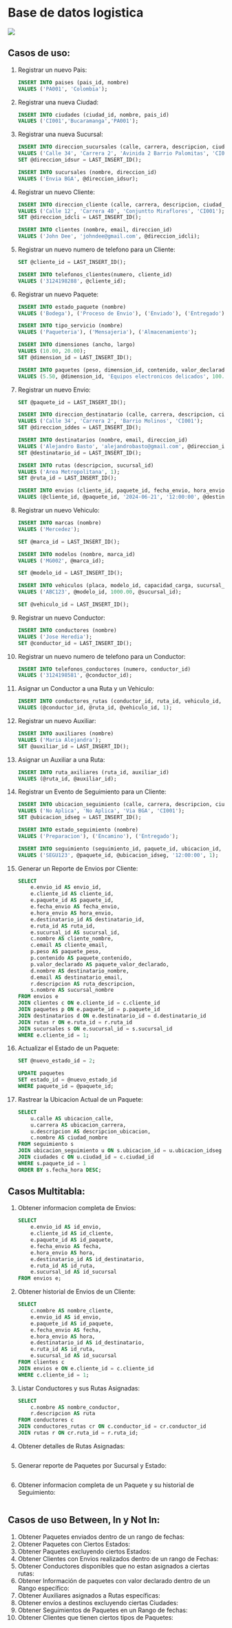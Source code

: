 

# Base de datos logistica

![](/home/camper/Documents/JhonJMD/DB/dbLogistica/ERLogistica.png)

## Casos de uso:

1. Registrar un nuevo Pais:

   ```sql
   INSERT INTO paises (pais_id, nombre)
   VALUES ('PA001', 'Colombia');
   ```

2. Registrar una nueva Ciudad:

   ```SQL
   INSERT INTO ciudades (ciudad_id, nombre, pais_id)
   VALUES ('CI001','Bucaramanga','PA001');
   ```

3. Registrar una nueva Sucursal:

   ```SQL
   INSERT INTO direccion_sucursales (calle, carrera, descripcion, ciudad_id)
   VALUES ('Calle 34', 'Carrera 2', 'Avinida 2 Barrio Palomitas', 'CI001');
   SET @direccion_idsur = LAST_INSERT_ID();
   
   INSERT INTO sucursales (nombre, direccion_id)
   VALUES ('Envia BGA', @direccion_idsur);
   ```

4. Registrar un nuevo Cliente:

   ```sql
   INSERT INTO direccion_cliente (calle, carrera, descripcion, ciudad_id)
   VALUES ('Calle 12', 'Carrera 40', 'Conjuntto Miraflores', 'CI001');
   SET @direccion_idcli = LAST_INSERT_ID();
   
   INSERT INTO clientes (nombre, email, direccion_id)
   VALUES ('John Dee', 'johndee@gmail.com', @direccion_idcli);
   ```

5. Registrar un nuevo numero de telefono para un Cliente:

   ```sql
   SET @cliente_id = LAST_INSERT_ID();
   
   INSERT INTO telefonos_clientes(numero, cliente_id)
   VALUES ('3124198288', @cliente_id);
   ```

6. Registrar un nuevo Paquete:

   ```sql
   INSERT INTO estado_paquete (nombre)
   VALUES ('Bodega'), ('Proceso de Envio'), ('Enviado'), ('Entregado');
   
   INSERT INTO tipo_servicio (nombre)
   VALUES ('Paqueteria'), ('Mensajeria'), ('Almacenamiento');
   
   INSERT INTO dimensiones (ancho, largo)
   VALUES (10.00, 20.00);
   SET @dimension_id = LAST_INSERT_ID();
   
   INSERT INTO paquetes (peso, dimension_id, contenido, valor_declarado, servicio_id, estado_id)
   VALUES (5.50, @dimension_id, 'Equipos electronicos delicados', 100.00, 1, 1);
   ```

7. Registrar un nuevo Envio:

   ```sql
   SET @paquete_id = LAST_INSERT_ID();
   
   INSERT INTO direccion_destinatario (calle, carrera, descripcion, ciudad_id)
   VALUES ('Calle 34', 'Carrera 2', 'Barrio Molinos', 'CI001');
   SET @direccion_iddes = LAST_INSERT_ID();
   
   INSERT INTO destinatarios (nombre, email, direccion_id)
   VALUES ('Alejandro Basto', 'alejandrobasto@gmail.com', @direccion_iddes);
   SET @destinatario_id = LAST_INSERT_ID();
   
   INSERT INTO rutas (descripcion, sucursal_id)
   VALUES ('Area Metropolitana', 1);
   SET @ruta_id = LAST_INSERT_ID();
   
   INSERT INTO envios (cliente_id, paquete_id, fecha_envio, hora_envio, destinatario_id, ruta_id, sucursal_id)
   VALUES (@cliente_id, @paquete_id, '2024-06-21', '12:00:00', @destinatario_id, @ruta_id, 1); 
   ```

8. Registrar un nuevo Vehiculo:

   ```SQL
   INSERT INTO marcas (nombre)
   VALUES ('Mercedez');
   
   SET @marca_id = LAST_INSERT_ID();
   
   INSERT INTO modelos (nombre, marca_id)
   VALUES ('MG002', @marca_id);
   
   SET @modelo_id = LAST_INSERT_ID();
   
   INSERT INTO vehiculos (placa, modelo_id, capacidad_carga, sucursal_id)
   VALUES ('ABC123', @modelo_id, 1000.00, @sucursal_id);
   
   SET @vehiculo_id = LAST_INSERT_ID();
   ```

9. Registrar un nuevo Conductor:

   ```sql
   INSERT INTO conductores (nombre)
   VALUES ('Jose Heredia');
   SET @conductor_id = LAST_INSERT_ID();
   ```

10. Registrar un nuevo numero de telefono para un Conductor:

    ```sql
    INSERT INTO telefonos_conductores (numero, conductor_id)
    VALUES ('3124198581', @conductor_id);
    ```

11. Asignar un Conductor a una Ruta y un Vehiculo:

    ```sql
    INSERT INTO conductores_rutas (conductor_id, ruta_id, vehiculo_id, sucursal_id)
    VALUES (@conductor_id, @ruta_id, @vehiculo_id, 1);
    ```

12. Registrar un nuevo Auxiliar:

    ```sql
    INSERT INTO auxiliares (nombre)
    VALUES ('Maria Alejandra');
    SET @auxiliar_id = LAST_INSERT_ID();
    ```

13. Asignar un Auxiliar a una Ruta:

    ```sql
    INSERT INTO ruta_axiliares (ruta_id, auxiliar_id)
    VALUES (@ruta_id, @auxiliar_id);
    ```

14. Registrar un Evento de Seguimiento para un Cliente:

    ```sql
    INSERT INTO ubicacion_seguimiento (calle, carrera, descripcion, ciudad_id)
    VALUES ('No Aplica', 'No Aplica', 'Via BGA', 'CI001');
    SET @ubicacion_idseg = LAST_INSERT_ID();
    
    INSERT INTO estado_seguimiento (nombre)
    VALUES ('Preparacion'), ('Encamino'), ('Entregado');
    
    INSERT INTO seguimiento (seguimiento_id, paquete_id, ubicacion_id, fecha_hora, estado_id)
    VALUES ('SEGU123', @paquete_id, @ubicacion_idseg, '12:00:00', 1);
    ```

15. Generar un Reporte de Envios por Cliente:

    ```sql
    SELECT 
        e.envio_id AS envio_id,
        e.cliente_id AS cliente_id,
        e.paquete_id AS paquete_id,
        e.fecha_envio AS fecha_envio,
        e.hora_envio AS hora_envio,
        e.destinatario_id AS destinatario_id,
        e.ruta_id AS ruta_id,
        e.sucursal_id AS sucursal_id,
        c.nombre AS cliente_nombre,
        c.email AS cliente_email,
        p.peso AS paquete_peso,
        p.contenido AS paquete_contenido,
        p.valor_declarado AS paquete_valor_declarado,
        d.nombre AS destinatario_nombre,
        d.email AS destinatario_email,
        r.descripcion AS ruta_descripcion,
        s.nombre AS sucursal_nombre
    FROM envios e
    JOIN clientes c ON e.cliente_id = c.cliente_id
    JOIN paquetes p ON e.paquete_id = p.paquete_id
    JOIN destinatarios d ON e.destinatario_id = d.destinatario_id
    JOIN rutas r ON e.ruta_id = r.ruta_id
    JOIN sucursales s ON e.sucursal_id = s.sucursal_id
    WHERE e.cliente_id = 1;
    ```

16. Actualizar el Estado de un Paquete:

    ```sql
    SET @nuevo_estado_id = 2;
    
    UPDATE paquetes
    SET estado_id = @nuevo_estado_id
    WHERE paquete_id = @paquete_id;
    ```

17. Rastrear la Ubicacion Actual de un Paquete:

    ```sql
    SELECT 
        u.calle AS ubicacion_calle,
        u.carrera AS ubicacion_carrera,
        u.descripcion AS descripcion_ubicacion,
        c.nombre AS ciudad_nombre
    FROM seguimiento s
    JOIN ubicacion_seguimiento u ON s.ubicacion_id = u.ubicacion_idseg
    JOIN ciudades c ON u.ciudad_id = c.ciudad_id
    WHERE s.paquete_id = 1 
    ORDER BY s.fecha_hora DESC;
    ```

## Casos Multitabla:

1. Obtener informacion completa de Envios:

   ```sql
   SELECT 
       e.envio_id AS id_envio,
       e.cliente_id AS id_cliente,
       e.paquete_id AS id_paquete,
       e.fecha_envio AS fecha,
       e.hora_envio AS hora,
       e.destinatario_id AS id_destinatario,
       e.ruta_id AS id_ruta,
       e.sucursal_id AS id_sucursal
   FROM envios e;
   ```

2. Obtener historial de Envios de un Cliente:

   ```SQL
   SELECT 
       c.nombre AS nombre_cliente,
       e.envio_id AS id_envio,
       e.paquete_id AS id_paquete,
       e.fecha_envio AS fecha,
       e.hora_envio AS hora,
       e.destinatario_id AS id_destinatario,
       e.ruta_id AS id_ruta,
       e.sucursal_id AS id_sucursal
   FROM clientes c
   JOIN envios e ON e.cliente_id = c.cliente_id
   WHERE c.cliente_id = 1;
   ```

3. Listar Conductores y sus Rutas Asignadas:

   ```sql
   SELECT 
       c.nombre AS nombre_conductor,
       r.descripcion AS ruta
   FROM conductores c
   JOIN conductores_rutas cr ON c.conductor_id = cr.conductor_id
   JOIN rutas r ON cr.ruta_id = r.ruta_id;
   ```

4. Obtener detalles de Rutas Asignadas:

   ```sql
   
   ```

5. Generar reporte de Paquetes por Sucursal y Estado:

   ```SQL
   
   ```

6. Obtener informacion completa de un Paquete y su historial de Seguimiento:

   ```
   
   ```

## Casos de uso Between, In y Not In:

1. Obtener Paquetes enviados dentro de un rango de fechas:
2. Obtener Paquetes con Ciertos Estados:
3. Obtener Paquetes excluyendo ciertos Estados:
4. Obtener Clientes con Envios realizados dentro de un rango de Fechas:
5. Obtener Conductores disponibles que no estan asignados a ciertas rutas:
6. Obtener Información de paquetes con valor declarado dentro de un Rango específico:
7. Obtener Auxiliares asignados a Rutas específicas:
8. Obtener envíos a destinos excluyendo ciertas Ciudades:
9. Obtener Seguimientos de Paquetes en un Rango de fechas:
10. Obtener Clientes que tienen ciertos tipos de Paquetes: